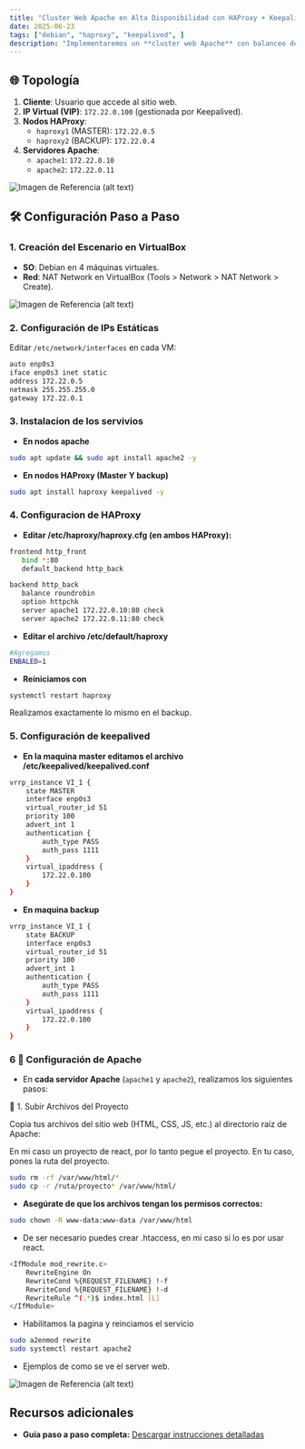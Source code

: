 ```yaml
---
title: "Cluster Web Apache en Alta Disponibilidad con HAProxy + Keepalived (IP Flotante)"
date: 2025-06-23
tags: ["debian", "haproxy", "keepalived", ]
description: "Implementaremos un **cluster web Apache** con balanceo de carga usando HAProxy y redundancia mediante Keepalived para una IP virtual flotante. Ideal para entornos críticos donde la disponibilidad es prioridad."
---
```


## 🌐 Topología
1. **Cliente**: Usuario que accede al sitio web.
2. **IP Virtual (VIP)**: `172.22.0.100` (gestionada por Keepalived).
3. **Nodos HAProxy**:
   - `haproxy1` (MASTER): `172.22.0.5`
   - `haproxy2` (BACKUP): `172.22.0.4`
4. **Servidores Apache**:
   - `apache1`: `172.22.0.10`
   - `apache2`: `172.22.0.11`


![Imagen de Referencia (alt text)](/img/ha.png)

## 🛠️ Configuración Paso a Paso

### 1. Creación del Escenario en VirtualBox
- **SO**: Debian en 4 máquinas virtuales.
- **Red**: NAT Network en VirtualBox (Tools > Network > NAT Network > Create).

![Imagen de Referencia (alt text)](/img/5.jpeg)

### 2. Configuración de IPs Estáticas
Editar `/etc/network/interfaces` en cada VM:

```bash
auto enp0s3
iface enp0s3 inet static
address 172.22.0.5
netmask 255.255.255.0
gateway 172.22.0.1

```
### 3. Instalacion de los servivios
- **En nodos apache**
```bash
sudo apt update && sudo apt install apache2 -y
```
- **En nodos HAProxy (Master Y backup)**

```bash
sudo apt install haproxy keepalived -y
```

### 4. Configuracion de HAProxy
- **Editar /etc/haproxy/haproxy.cfg (en ambos HAProxy):**
```bash
frontend http_front
   bind *:80
   default_backend http_back

backend http_back
   balance roundrobin
   option httpchk
   server apache1 172.22.0.10:80 check
   server apache2 172.22.0.11:80 check
```
- **Editar el archivo  /etc/default/haproxy**
```bash
#Agregamos
ENBALED=1
```

- **Reiniciamos con**
```bash
systemctl restart haproxy
```

Realizamos exactamente lo mismo en el backup.


### 5. Configuración de keepalived
- **En la maquina master editamos el archivo  /etc/keepalived/keepalived.conf**

```bash
vrrp_instance VI_1 {
    state MASTER
    interface enp0s3
    virtual_router_id 51
    priority 100
    advert_int 1
    authentication {
        auth_type PASS
        auth_pass 1111
    }
    virtual_ipaddress {
        172.22.0.100
    }
}
```
- **En maquina backup**

```bash
vrrp_instance VI_1 {
    state BACKUP
    interface enp0s3
    virtual_router_id 51
    priority 100
    advert_int 1
    authentication {
        auth_type PASS
        auth_pass 1111
    }
    virtual_ipaddress {
        172.22.0.100
    }
}
```

### 6 🧾 Configuración de Apache

- En **cada servidor Apache**
 (`apache1` y `apache2`), realizamos los siguientes pasos:

📁 1. Subir Archivos del Proyecto

Copia tus archivos del sitio web (HTML, CSS, JS, etc.) al directorio raíz de Apache:

En mi caso un proyecto de react, por lo tanto pegue el proyecto. En tu caso, pones la ruta del proyecto.
```bash
sudo rm -rf /var/www/html/*
sudo cp -r /ruta/proyecto* /var/www/html/
```
- **Asegúrate de que los archivos tengan los permisos correctos:**
```bash
sudo chown -R www-data:www-data /var/www/html
```

- De ser necesario puedes crear .htaccess, en mi caso si lo es por usar react.
```bash
<IfModule mod_rewrite.c>
    RewriteEngine On
    RewriteCond %{REQUEST_FILENAME} !-f
    RewriteCond %{REQUEST_FILENAME} !-d
    RewriteRule ^(.*)$ index.html [L]
</IfModule>

```

- Habilitamos la pagina y reinciamos el servicio

```bash
sudo a2enmod rewrite
sudo systemctl restart apache2
```

- Ejemplos de como se ve el server web.


![Imagen de Referencia (alt text)](/img/6.jpeg)
## Recursos adicionales

- **Guía paso a paso completa:** [Descargar instrucciones detalladas](https://estunanleonedu-my.sharepoint.com/:w:/g/personal/lramirez_loaisiga23_est_unanleon_edu_ni/Efk6zkyn1sdAshY1BEf0tOIBAhGBn_xQpv7lEv9zwGCUgA?e=hg0Ij0)  
